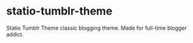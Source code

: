 statio-tumblr-theme
===================

Statio Tumblr Theme classic blogging theme. Made for full-time blogger addict.
